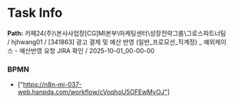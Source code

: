 # Task Info

**Path:** 카페24(주)\본사사업장\[CG]MI본부\마케팅센터\성장전략그룹\그로스파트너팀 / hjhwang01 / [341863] 광고 결제 및 예산 반영 (일반_프로모션_직계정) _ 예외케이스 - 예산반영 요청 JIRA 확인 / 2025-10-01_00-00-00

### BPMN
- ["https://n8n-mi-037-web.hanpda.com/workflow/cVoqhoU5OFEwMyOJ"]

